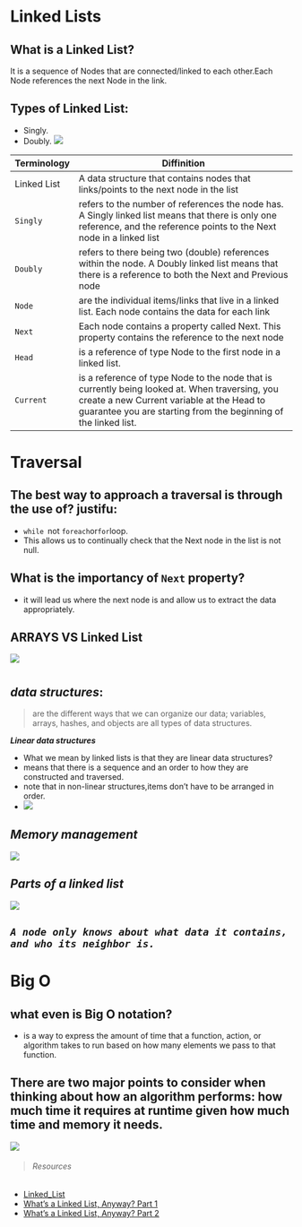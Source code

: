 # Linked Lists
## What is a Linked List?
It is a sequence of Nodes that are connected/linked to each other.Each Node references the next Node in the link.
## Types of Linked List:
- Singly.
- Doubly.
![](https://miro.medium.com/max/2416/0*4Id-3IMNQHihLJAg.png)

|Terminology|Diffinition|
|-----------|-----------|
|Linked List|A data structure that contains nodes that links/points to the next node in the list|
|`Singly`  |refers to the number of references the node has. A Singly linked list means that there is only one reference, and the reference points to the Next node in a linked list|
|`Doubly `|refers to there being two (double) references within the node. A Doubly linked list means that there is a reference to both the Next and Previous node|
|`Node`|are the individual items/links that live in a linked list. Each node contains the data for each link|
|`Next `|Each node contains a property called Next. This property contains the reference to the next node|
|`Head `|is a reference of type Node to the first node in a linked list.|
|`Current`|is a reference of type Node to the node that is currently being looked at. When traversing, you create a new Current variable at the Head to guarantee you are starting from the beginning of the linked list.|

# Traversal
##  The best way to approach a traversal is through the use of? justifu:
- `while `not `foreach`or`for`loop.
- This allows us to continually check that the Next node in the list is not null.
## What is the importancy of `Next` property?
- it will lead us where the next node is and allow us to extract the data appropriately.
## ARRAYS VS Linked List
![](https://miro.medium.com/max/700/1*cUehR5S18XSoVLaPNfNzlA.jpeg)
# 
## ***data structures***:
>
>   are the different ways that we can organize our data; variables, arrays, hashes, and objects are all types of data structures.

***Linear data structures***

- What we mean by linked lists is that they are linear data structures?
- means that there is a sequence and an order to how they are constructed and traversed. 
- note that in non-linear structures,items don’t have to be arranged in order.
- ![](https://miro.medium.com/max/700/1*Xokk6XOjWyIGCBujkJsCzQ.jpeg)

## ***Memory management***
![](https://miro.medium.com/max/700/1*G43FVT5xJ1n1QDKVNZUxXQ.jpeg)
## ***Parts of a linked list***
![](https://miro.medium.com/max/700/1*K0_eV07tJtKQSVGKfP18bw.jpeg)
## ***`A node only knows about what data it contains, and who its neighbor is.`***

# Big O
## what even is Big O notation?
- is a way to express the amount of time that a function, action, or algorithm takes to run based on how many elements we pass to that function.
## There are two major points to consider when thinking about how an algorithm performs: how much time it requires at runtime given how much time and memory it needs.
![](https://media.geeksforgeeks.org/wp-content/cdn-uploads/mypic.png)
> ###### Resources
- [Linked_List](https://codefellows.github.io/common_curriculum/data_structures_and_algorithms/Code_401/class-05/resources/singly_linked_list.html)
- [What’s a Linked List, Anyway? Part 1](https://medium.com/basecs/whats-a-linked-list-anyway-part-1-d8b7e6508b9d)
- [What’s a Linked List, Anyway? Part 2](https://medium.com/basecs/whats-a-linked-list-anyway-part-2-131d96f71996)

